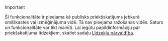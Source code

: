 > [!IMPORTANT]
> Šī funkcionalitāte ir pieejama kā publisks priekšskatījums jebkurā smilškastes vai izmēģinājuma vidē. Tā nav pieejama ražošanas vidēs. Saturs un funkcionalitāte var tikt mainīti. Lai iegūtu papildinformāciju par priekšskatījuma līdzekļiem, skatiet sadaļu [Līdzekļu pārvaldība](../hr-admin-manage-features.md).